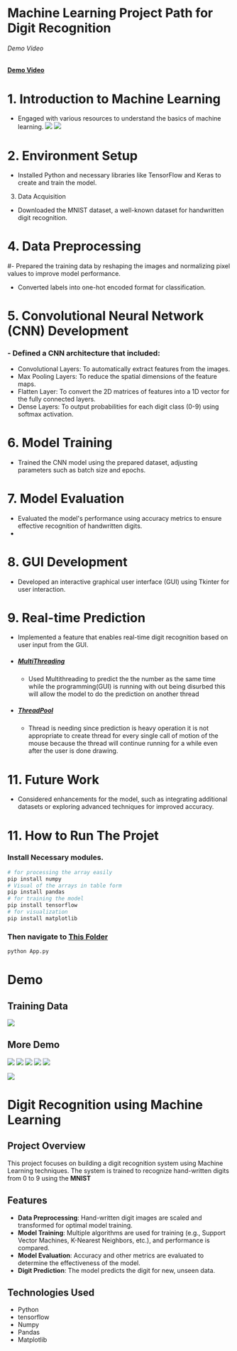 # Machine Learning Project Path for Digit Recognition


###### Demo Video
#### [Demo Video](demo/freecompress-ML%20(1).gif)
# 1. Introduction to Machine Learning
 - Engaged with various resources to understand the basics of machine learning.
![](demo/Screenshot%20from%202024-10-04%2015-11-12.png)
![](demo/Screenshot%20from%202024-10-04%2015-11-12.png)
# 2. Environment Setup
 - Installed Python and necessary libraries like TensorFlow and Keras to create and train the model.

 3. Data Acquisition
 - Downloaded the MNIST dataset, a well-known dataset for handwritten digit recognition.

# 4. Data Preprocessing
#- Prepared the training data by reshaping the images and normalizing pixel values to improve model performance.
 - Converted labels into one-hot encoded format for classification.

# 5. Convolutional Neural Network (CNN) Development
### - Defined a CNN architecture that included:
 - Convolutional Layers: To automatically extract features from the images.
 - Max Pooling Layers: To reduce the spatial dimensions of the feature maps.
 - Flatten Layer: To convert the 2D matrices of features into a 1D vector for the fully connected layers.
 - Dense Layers: To output probabilities for each digit class (0-9) using softmax activation.

# 6. Model Training
 - Trained the CNN model using the prepared dataset, adjusting parameters such as batch size and epochs.

# 7. Model Evaluation
 - Evaluated the model's performance using accuracy metrics to ensure effective recognition of handwritten digits.
 - 

# 8. GUI Development
 - Developed an interactive graphical user interface (GUI) using Tkinter for user interaction.


# 9. Real-time Prediction
 - Implemented a feature that enables real-time digit recognition based on user input from the GUI.
 - ##### [MultiThreading](https://docs.python.org/3/library/threading.html)
    - Used Multithreading to predict the the number as the same time while the programming(GUI) is running with out being disurbed this will allow the model to do the prediction on another thread
 - ##### [ThreadPool](https://superfastpython.com/threadpool-python/)
    - Thread is needing since prediction is heavy operation it is not appropriate to create thread for every single call of motion of the mouse because the thread will continue running for a while even after the user is done drawing. 


# 11. Future Work
 - Considered enhancements for the model, such as integrating additional datasets or exploring advanced techniques for improved accuracy.

# 11. How to Run The Projet 

### Install Necessary modules.
```bash
# for processing the array easily 
pip install numpy
# Visual of the arrays in table form
pip install pandas
# for training the model
pip install tensorflow
# for visualization
pip install matplotlib
```

### Then navigate to [This Folder](tkinter/)
```bash
python App.py
```
# Demo
## Training Data
![](demo/Screenshot%20from%202024-10-04%2015-13-22.png)

## More Demo
![](demo/Screenshot%20from%202024-10-04%2008-00-38.png)
![](demo/Screenshot%20from%202024-10-04%2008-00-52.png)
![](demo/Screenshot%20from%202024-10-04%2008-01-05.png)
![](demo/Screenshot%20from%202024-10-04%2008-01-26.png)
![](demo/Screenshot%20from%202024-10-04%2015-10-46.png)

![](demo/Screenshot%20from%202024-10-04%2015-10-46.png)
# Digit Recognition using Machine Learning

## Project Overview

This project focuses on building a digit recognition system using Machine Learning techniques. The system is trained to recognize hand-written digits from 0 to 9 using the **MNIST** 

## Features

- **Data Preprocessing**: Hand-written digit images are scaled and transformed for optimal model training.
- **Model Training**: Multiple algorithms are used for training (e.g., Support Vector Machines, K-Nearest Neighbors, etc.), and performance is compared.
- **Model Evaluation**: Accuracy and other metrics are evaluated to determine the effectiveness of the model.
- **Digit Prediction**: The model predicts the digit for new, unseen data.

## Technologies Used

- Python
- tensorflow
- Numpy
- Pandas
- Matplotlib

